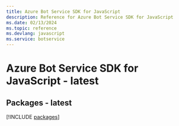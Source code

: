 ```yaml
---
title: Azure Bot Service SDK for JavaScript
description: Reference for Azure Bot Service SDK for JavaScript
ms.date: 02/13/2024
ms.topic: reference
ms.devlang: javascript
ms.service: botservice
---
```

# Azure Bot Service SDK for JavaScript - latest
## Packages - latest
[!INCLUDE [packages](bot-service-index.md)]